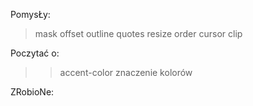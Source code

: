 PomysŁy:

> mask
> offset
> outline
> quotes
> resize
> order
> cursor
> clip

Poczytać o:

> > accent-color
> > znaczenie kolorów

ZRobioNe:
<mask>
<cursor>
